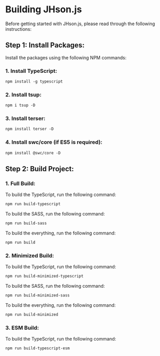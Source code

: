 # Building JHson.js

Before getting started with JHson.js, please read through the following instructions:


## Step 1: Install Packages:

Install the packages using the following NPM commands:

### 1. Install TypeScript:

```markdown
npm install -g typescript
```

### 2. Install tsup:

```markdown
npm i tsup -D
```

### 3. Install terser:

```markdown
npm install terser -D
```

### 4. Install swc/core (if ES5 is required):

```markdown
npm install @swc/core -D
```


## Step 2: Build Project:

### 1. Full Build:

To build the TypeScript, run the following command:

```markdown
npm run build-typescript
```

To build the SASS, run the following command:

```markdown
npm run build-sass
```

To build the everything, run the following command:

```markdown
npm run build
```

### 2. Minimized Build:

To build the TypeScript, run the following command:

```markdown
npm run build-minimized-typescript
```

To build the SASS, run the following command:

```markdown
npm run build-minimized-sass
```

To build the everything, run the following command:

```markdown
npm run build-minimized
```

### 3. ESM Build:

To build the TypeScript, run the following command:

```markdown
npm run build-typescript-esm
```